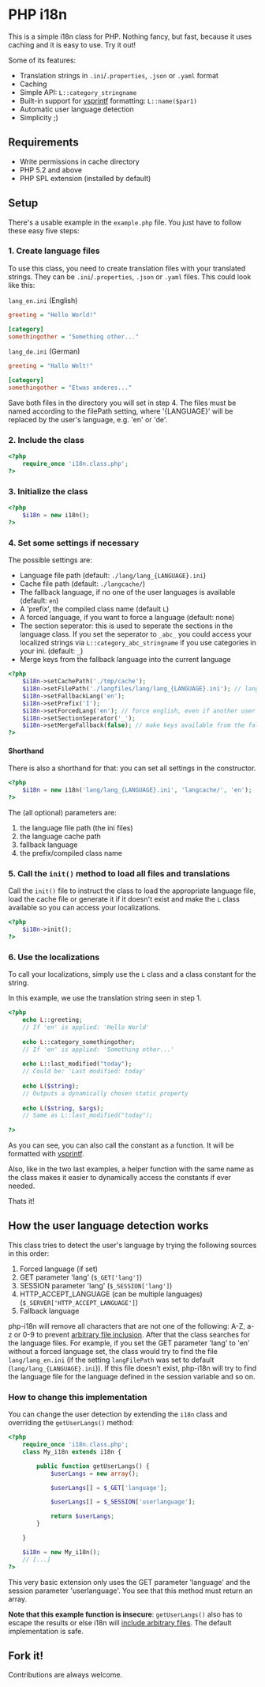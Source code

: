 # PHP i18n
This is a simple i18n class for PHP. Nothing fancy, but fast, because it uses caching and it is easy to use. Try it out!

Some of its features:

* Translation strings in `.ini`/`.properties`, `.json` or `.yaml` format
* Caching
* Simple API: `L::category_stringname`
* Built-in support for [vsprintf](http://php.net/manual/en/function.vsprintf.php) formatting: `L::name($par1)`
* Automatic user language detection
* Simplicity ;)

## Requirements

* Write permissions in cache directory
* PHP 5.2 and above
* PHP SPL extension (installed by default)

## Setup

There's a usable example in the `example.php` file. You just have to follow these easy five steps:

### 1. Create language files

To use this class, you need to create translation files with your translated strings. They can be `.ini`/`.properties`, `.json` or `.yaml` files. This could look like this:

`lang_en.ini` (English)

```ini
greeting = "Hello World!"

[category]
somethingother = "Something other..."
```

`lang_de.ini` (German)

```ini
greeting = "Hallo Welt!"

[category]
somethingother = "Etwas anderes..."
```

Save both files in the directory you will set in step 4.
The files must be named according to the filePath setting, where '{LANGUAGE}' will be replaced by the user's language, e.g. 'en' or 'de'.

### 2. Include the class

```php
<?php
	require_once 'i18n.class.php';
?>
```

### 3. Initialize the class
```php
<?php
	$i18n = new i18n();
?>
```

### 4. Set some settings if necessary

The possible settings are:

* Language file path (default: `./lang/lang_{LANGUAGE}.ini`)
* Cache file path (default: `./langcache/`)
* The fallback language, if no one of the user languages is available (default: `en`)
* A 'prefix', the compiled class name (default `L`)
* A forced language, if you want to force a language (default: none)
* The section seperator: this is used to seperate the sections in the language class. If you set the seperator to `_abc_` you could access your localized strings via `L::category_abc_stringname` if you use categories in your ini. (default: `_`)
* Merge keys from the fallback language into the current language

```php
<?php
	$i18n->setCachePath('./tmp/cache');
	$i18n->setFilePath('./langfiles/lang/lang_{LANGUAGE}.ini'); // language file path
	$i18n->setFallbackLang('en');
	$i18n->setPrefix('I');
	$i18n->setForcedLang('en'); // force english, even if another user language is available
	$i18n->setSectionSeperator('_');
	$i18n->setMergeFallback(false); // make keys available from the fallback language
?>
```

#### Shorthand

There is also a shorthand for that: you can set all settings in the constructor.

```php
<?php
	$i18n = new i18n('lang/lang_{LANGUAGE}.ini', 'langcache/', 'en');
?>
```

The (all optional) parameters are:

1. the language file path (the ini files)
2. the language cache path
3. fallback language
4. the prefix/compiled class name

### 5. Call the `init()` method to load all files and translations

Call the `init()` file to instruct the class to load the appropriate language file, load the cache file or generate it if it doesn't exist and make the `L` class available so you can access your localizations.

```php
<?php
	$i18n->init();
?>
```

### 6. Use the localizations

To call your localizations, simply use the `L` class and a class constant for the string.

In this example, we use the translation string seen in step 1.

```php
<?php
	echo L::greeting;
	// If 'en' is applied: 'Hello World'
	
	echo L::category_somethingother;
	// If 'en' is applied: 'Something other...'
	
	echo L::last_modified("today");
	// Could be: 'Last modified: today'
	
	echo L($string);
	// Outputs a dynamically chosen static property
	
	echo L($string, $args);
	// Same as L::last_modified("today");
	
?>
```

As you can see, you can also call the constant as a function. It will be formatted with [vsprintf](http://php.net/manual/en/function.vsprintf.php).

Also, like in the two last examples, a helper function with the same name as the class makes it easier to dynamically access the constants if ever needed.

Thats it!

## How the user language detection works

This class tries to detect the user's language by trying the following sources in this order:

1. Forced language (if set)
2. GET parameter 'lang' (`$_GET['lang']`)
3. SESSION parameter 'lang' (`$_SESSION['lang']`)
4. HTTP_ACCEPT_LANGUAGE (can be multiple languages) (`$_SERVER['HTTP_ACCEPT_LANGUAGE']`)
5. Fallback language

php-i18n will remove all characters that are not one of the following: A-Z, a-z or 0-9 to prevent [arbitrary file inclusion](https://en.wikipedia.org/wiki/File_inclusion_vulnerability).
After that the class searches for the language files. For example, if you set the GET parameter 'lang' to 'en' without a forced language set, the class would try to find the file `lang/lang_en.ini` (if the setting `langFilePath` was set to default (`lang/lang_{LANGUAGE}.ini`)).
If this file doesn't exist, php-i18n will try to find the language file for the language defined in the session variable and so on.

### How to change this implementation

You can change the user detection by extending the `i18n` class and overriding the `getUserLangs()` method:

```php
<?php
	require_once 'i18n.class.php';
	class My_i18n extends i18n {

		public function getUserLangs() {
			$userLangs = new array();

			$userLangs[] = $_GET['language'];

			$userLangs[] = $_SESSION['userlanguage'];

			return $userLangs;
		}

	}

	$i18n = new My_i18n();
	// [...]
?>
```

This very basic extension only uses the GET parameter 'language' and the session parameter 'userlanguage'.
You see that this method must return an array.

**Note that this example function is insecure**: `getUserLangs()` also has to escape the results or else i18n will [include arbitrary files](https://en.wikipedia.org/wiki/File_inclusion_vulnerability). The default implementation is safe.

## Fork it!

Contributions are always welcome.
